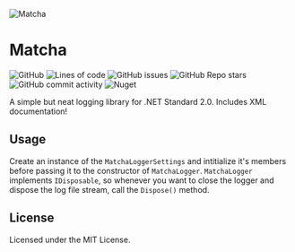 ![Matcha](https://user-images.githubusercontent.com/51166756/167296398-592d7c48-adc2-489c-8e96-5ca4944fb192.png)

# Matcha

![GitHub](https://img.shields.io/github/license/analogfeelings/matcha?label=License&style=flat-square)
![Lines of code](https://img.shields.io/tokei/lines/github/analogfeelings/matcha?label=Total%20Lines&style=flat-square)
![GitHub issues](https://img.shields.io/github/issues/analogfeelings/matcha?label=Issues&style=flat-square)
![GitHub Repo stars](https://img.shields.io/github/stars/analogfeelings/matcha?label=Stars&style=flat-square)
![GitHub commit activity](https://img.shields.io/github/commit-activity/w/analogfeelings/matcha?label=Commit%20Activity&style=flat-square)
![Nuget](https://img.shields.io/nuget/v/MatchaLogger?label=NuGet&style=flat-square)

A simple but neat logging library for .NET Standard 2.0. Includes XML documentation!

## Usage

Create an instance of the `MatchaLoggerSettings` and intitialize it's members before passing it to the constructor
of `MatchaLogger`. `MatchaLogger` implements `IDisposable`, so whenever you want to close the logger and dispose the log
file stream, call the `Dispose()` method.

## License

Licensed under the MIT License.
